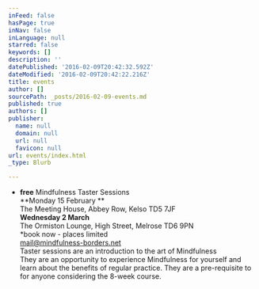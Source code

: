 ```yaml
---
inFeed: false
hasPage: true
inNav: false
inLanguage: null
starred: false
keywords: []
description: ''
datePublished: '2016-02-09T20:42:32.592Z'
dateModified: '2016-02-09T20:42:22.216Z'
title: events
author: []
sourcePath: _posts/2016-02-09-events.md
published: true
authors: []
publisher:
  name: null
  domain: null
  url: null
  favicon: null
url: events/index.html
_type: Blurb

---
```

* **free** Mindfulness Taster Sessions  
**Monday 15 February **  
The Meeting House, Abbey Row, Kelso TD5 7JF  
**Wednesday 2 March**  
The Ormiston Lounge, High Street, Melrose TD6 9PN  
\*book now - places limited  
mail@mindfulness-borders.net  
Taster sessions are an introduction to the art of Mindfulness  
They are an opportunity to experience Mindfulness for yourself  and learn about the benefits of regular practice. They are a pre-requisite to for anyone considering the 8-week course.